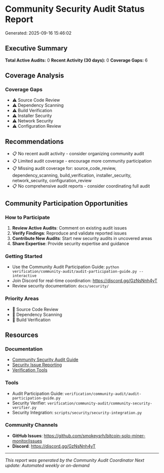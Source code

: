 # Community Security Audit Status Report
Generated: 2025-09-16 15:46:02

## Executive Summary

**Total Active Audits:** 0
**Recent Activity (30 days):** 0
**Coverage Gaps:** 6

## Coverage Analysis

### Coverage Gaps

- ⚠️ Source Code Review
- ⚠️ Dependency Scanning
- ⚠️ Build Verification
- ⚠️ Installer Security
- ⚠️ Network Security
- ⚠️ Configuration Review

## Recommendations

- 📋 No recent audit activity - consider organizing community audit
- 📋 Limited audit coverage - encourage more community participation
- 📋 Missing audit coverage for: source_code_review, dependency_scanning, build_verification, installer_security, network_security, configuration_review
- 📋 No comprehensive audit reports - consider coordinating full audit

## Community Participation Opportunities

### How to Participate
1. **Review Active Audits**: Comment on existing audit issues
2. **Verify Findings**: Reproduce and validate reported issues
3. **Contribute New Audits**: Start new security audits in uncovered areas
4. **Share Expertise**: Provide security expertise and guidance

### Getting Started
- Use the Community Audit Participation Guide: `python verification/community-audit/audit-participation-guide.py --interactive`
- Join Discord for real-time coordination: https://discord.gg/GzNsNnh4yT
- Review security documentation: `docs/security/`

### Priority Areas
- 🎯 Source Code Review
- 🎯 Dependency Scanning
- 🎯 Build Verification

## Resources

### Documentation
- [Community Security Audit Guide](docs/security/COMMUNITY_SECURITY_AUDIT_GUIDE.md)
- [Security Issue Reporting](docs/security/SECURITY_ISSUE_REPORTING.md)
- [Verification Tools](verification/community-audit/)

### Tools
- Audit Participation Guide: `verification/community-audit/audit-participation-guide.py`
- Security Verifier: `verification/community-audit/community-security-verifier.py`
- Security Integration: `scripts/security/security-integration.py`

### Community Channels
- **GitHub Issues**: https://github.com/smokeysrh/bitcoin-solo-miner-monitor/issues
- **Discord**: https://discord.gg/GzNsNnh4yT

---

*This report was generated by the Community Audit Coordinator*
*Next update: Automated weekly or on-demand*